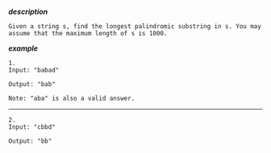 
***description***

    Given a string s, find the longest palindromic substring in s. You may assume that the maximum length of s is 1000.

***example***

    1.
    Input: "babad"

    Output: "bab"

    Note: "aba" is also a valid answer.
***

    2.
    Input: "cbbd"

    Output: "bb"
